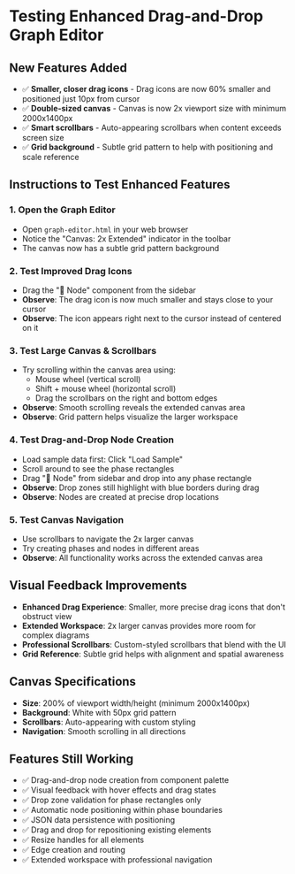 # Testing Enhanced Drag-and-Drop Graph Editor

## New Features Added
- ✅ **Smaller, closer drag icons** - Drag icons are now 60% smaller and positioned just 10px from cursor
- ✅ **Double-sized canvas** - Canvas is now 2x viewport size with minimum 2000x1400px
- ✅ **Smart scrollbars** - Auto-appearing scrollbars when content exceeds screen size
- ✅ **Grid background** - Subtle grid pattern to help with positioning and scale reference

## Instructions to Test Enhanced Features

### 1. **Open the Graph Editor**
   - Open `graph-editor.html` in your web browser
   - Notice the "Canvas: 2x Extended" indicator in the toolbar
   - The canvas now has a subtle grid pattern background

### 2. **Test Improved Drag Icons**
   - Drag the "🔴 Node" component from the sidebar
   - **Observe**: The drag icon is now much smaller and stays close to your cursor
   - **Observe**: The icon appears right next to the cursor instead of centered on it

### 3. **Test Large Canvas & Scrollbars**
   - Try scrolling within the canvas area using:
     - Mouse wheel (vertical scroll)
     - Shift + mouse wheel (horizontal scroll) 
     - Drag the scrollbars on the right and bottom edges
   - **Observe**: Smooth scrolling reveals the extended canvas area
   - **Observe**: Grid pattern helps visualize the larger workspace

### 4. **Test Drag-and-Drop Node Creation**
   - Load sample data first: Click "Load Sample" 
   - Scroll around to see the phase rectangles
   - Drag "🔴 Node" from sidebar and drop into any phase rectangle
   - **Observe**: Drop zones still highlight with blue borders during drag
   - **Observe**: Nodes are created at precise drop locations

### 5. **Test Canvas Navigation**
   - Use scrollbars to navigate the 2x larger canvas
   - Try creating phases and nodes in different areas
   - **Observe**: All functionality works across the extended canvas area

## Visual Feedback Improvements
- **Enhanced Drag Experience**: Smaller, more precise drag icons that don't obstruct view
- **Extended Workspace**: 2x larger canvas provides more room for complex diagrams
- **Professional Scrollbars**: Custom-styled scrollbars that blend with the UI
- **Grid Reference**: Subtle grid helps with alignment and spatial awareness

## Canvas Specifications
- **Size**: 200% of viewport width/height (minimum 2000x1400px)
- **Background**: White with 50px grid pattern
- **Scrollbars**: Auto-appearing with custom styling
- **Navigation**: Smooth scrolling in all directions

## Features Still Working
- ✅ Drag-and-drop node creation from component palette
- ✅ Visual feedback with hover effects and drag states  
- ✅ Drop zone validation for phase rectangles only
- ✅ Automatic node positioning within phase boundaries
- ✅ JSON data persistence with positioning
- ✅ Drag and drop for repositioning existing elements
- ✅ Resize handles for all elements
- ✅ Edge creation and routing
- ✅ Extended workspace with professional navigation